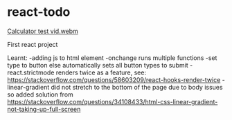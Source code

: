 # react-todo
[Calculator test vid.webm](https://user-images.githubusercontent.com/109660863/217503557-37c6cced-d72d-4700-aa1d-4b9cab006546.webm)


First react project

Learnt: 
-adding js to html element
-onchange runs multiple functions
-set type to button else automatically sets all button types to submit
-react.strictmode renders twice as a feature, see: https://stackoverflow.com/questions/58603209/react-hooks-render-twice
-linear-gradient did not stretch to the bottom of the page due to body issues so added solution from https://stackoverflow.com/questions/34108433/html-css-linear-gradient-not-taking-up-full-screen
